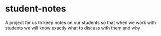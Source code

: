 # student-notes
A project for us to keep notes on our students so that when we work with students we will know exactly what to discuss with them and why

